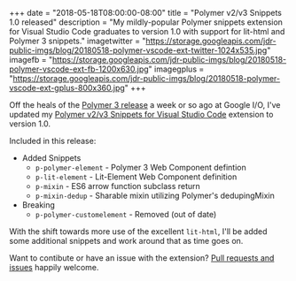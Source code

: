 +++
date = "2018-05-18T08:00:00-08:00"
title = "Polymer v2/v3 Snippets 1.0 released"
description = "My mildly-popular Polymer snippets extension for Visual Studio Code graduates to version 1.0 with support for lit-html and Polymer 3 snippets."
imagetwitter = "https://storage.googleapis.com/jdr-public-imgs/blog/20180518-polymer-vscode-ext-twitter-1024x535.jpg"
imagefb = "https://storage.googleapis.com/jdr-public-imgs/blog/20180518-polymer-vscode-ext-fb-1200x630.jpg"
imagegplus = "https://storage.googleapis.com/jdr-public-imgs/blog/20180518-polymer-vscode-ext-gplus-800x360.jpg"
+++

Off the heals of the [Polymer 3 release](https://www.polymer-project.org/blog/2018-05-09-polymer-at-io-2018.html) a week or so ago at Google I/O, I've updated my [Polymer v2/v3 Snippets for Visual Studio Code](https://marketplace.visualstudio.com/items?itemName=justinribeiro.Polymer2Snippets) extension to version 1.0.

Included in this release:

- Added Snippets
  - `p-polymer-element` - Polymer 3 Web Component defintion
  - `p-lit-element` - Lit-Element Web Component definition
  - `p-mixin` - ES6 arrow function subclass return
  - `p-mixin-dedup` - Sharable mixin utilizing Polymer's dedupingMixin
- Breaking
  - `p-polymer-customelement` - Removed (out of date)

With the shift towards more use of the excellent `lit-html`, I'll be added some additional snippets and work around that as time goes on.

Want to contibute or have an issue with the extension? [Pull requests and issues](https://github.com/justinribeiro/vscode-polymer2-snippets) happily welcome.